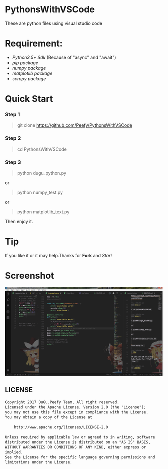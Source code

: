 # PythonsWithVSCode
These are python files using visual studio code

# Requirement:

* *Python3.5+ Sdk* (Because of "async" and "await")
* *pip package*
* *numpy package*
* *matplotlib package*
* *scrapy package*

# Quick Start

### Step 1

>git clone https://github.com/Peefy/PythonsWithVSCode

### Step 2

> cd PythonsWithVSCode

### Step 3

> python dugu_python.py

or

> python numpy_test.py

or

> python matplotlib_text.py


Then enjoy it.

# Tip

If you like it or it may help.Thanks for **Fork** and *Star*!

# Screenshot

<img src="https://github.com/Peefy/PythonsWithVSCode/blob/master/screenshots/pythonWithVSC.png"/>

## LICENSE

```
Copyright 2017 DuGu.Peefy Team, All right reserved.
Licensed under the Apache License, Version 2.0 (the "License");
you may not use this file except in compliance with the License.
You may obtain a copy of the License at

    http://www.apache.org/licenses/LICENSE-2.0

Unless required by applicable law or agreed to in writing, software
distributed under the License is distributed on an "AS IS" BASIS,
WITHOUT WARRANTIES OR CONDITIONS OF ANY KIND, either express or implied.
See the License for the specific language governing permissions and
limitations under the License.
```

